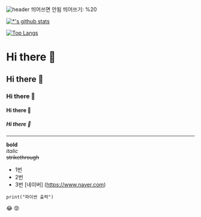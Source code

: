 ![header](https://capsule-render.vercel.app/api?type=wave&color=auto&height=300&section=header&text=깃허브%20특강&fontSize=90)
띄어쓰면 안됨 띄어쓰기: %20

[![*'s github stats](https://github-readme-stats.vercel.app/api?username=Holang-Hee)](https://github.com/Holang-Hee)

[![Top Langs](https://github-readme-stats.vercel.app/api/top-langs/?username=Holang-Hee)](https://github.com/Holang-Hee/github-readme-stats)

# Hi there 👋
## Hi there 👋
### Hi there 👋
#### Hi there 👋
##### Hi there 👋
---
**bold**  <br>
*italic*  <br>
~~strikethrough~~ <br>
* 1번
* 2번
* 3번
[네이버] (https://www.naver.com)
```
print("파이썬 출력")
```
😂
:rage:

